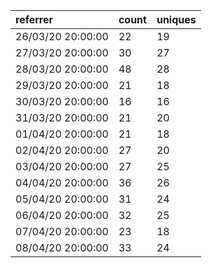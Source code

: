 | referrer          | count | uniques |
| :---------------- | :---- | :------ |
| 26/03/20 20:00:00 | 22    | 19      |
| 27/03/20 20:00:00 | 30    | 27      |
| 28/03/20 20:00:00 | 48    | 28      |
| 29/03/20 20:00:00 | 21    | 18      |
| 30/03/20 20:00:00 | 16    | 16      |
| 31/03/20 20:00:00 | 21    | 20      |
| 01/04/20 20:00:00 | 21    | 18      |
| 02/04/20 20:00:00 | 27    | 20      |
| 03/04/20 20:00:00 | 27    | 25      |
| 04/04/20 20:00:00 | 36    | 26      |
| 05/04/20 20:00:00 | 31    | 24      |
| 06/04/20 20:00:00 | 32    | 25      |
| 07/04/20 20:00:00 | 23    | 18      |
| 08/04/20 20:00:00 | 33    | 24      |